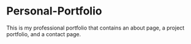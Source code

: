 # Personal-Portfolio
This is my professional portfolio that contains an about page, a project portfolio, and a contact page.
